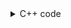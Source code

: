 <details><summary>C++ code</summary>

Runtime: `0 ms`, faster than `100.00%`.<br>
Memory Usage: `7.2 MB`, less than `22.04%`.

![](assets/20221205125308.png)

</details>
